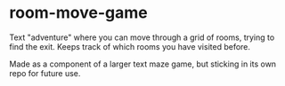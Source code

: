 # room-move-game

Text "adventure" where you can move through a grid of rooms, trying to find the exit.
Keeps track of which rooms you have visited before.

Made as a component of a larger text maze game, but sticking in its own repo for future use.
